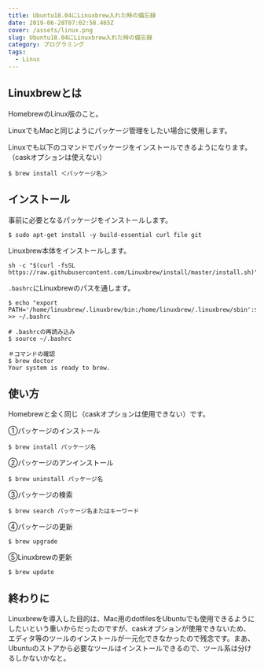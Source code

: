 ```yaml
---
title: Ubuntu18.04にLinuxbrew入れた時の備忘録
date: 2019-06-28T07:02:58.465Z
cover: /assets/linux.png
slug: Ubuntu18.04にLinuxbrew入れた時の備忘録
category: プログラミング
tags:
  - Linux
---
```

## Linuxbrewとは

HomebrewのLinux版のこと。

LinuxでもMacと同じようにパッケージ管理をしたい場合に使用します。

Linuxでも以下のコマンドでパッケージをインストールできるようになります。（caskオプションは使えない）

```
$ brew install ＜パッケージ名＞
```



## インストール

事前に必要となるパッケージをインストールします。

```
$ sudo apt-get install -y build-essential curl file git
```



Linuxbrew本体をインストールします。

```
sh -c "$(curl -fsSL https://raw.githubusercontent.com/Linuxbrew/install/master/install.sh)"
```



`.bashrc`にLinuxbrewのパスを通します。

```
$ echo "export PATH='/home/linuxbrew/.linuxbrew/bin:/home/linuxbrew/.linuxbrew/sbin':$PATH" >> ~/.bashrc

# .bashrcの再読み込み
$ source ~/.bashrc

＃コマンドの確認
$ brew doctor
Your system is ready to brew.
```



## 使い方

Homebrewと全く同じ（caskオプションは使用できない）です。



①パッケージのインストール

```
$ brew install パッケージ名
```



②パッケージのアンインストール

```
$ brew uninstall パッケージ名
```



③パッケージの検索

```
$ brew search パッケージ名またはキーワード
```



④パッケージの更新

```
$ brew upgrade
```



⑤Linuxbrewの更新

```
$ brew update
```



## 終わりに

Linuxbrewを導入した目的は、Mac用のdotfilesをUbuntuでも使用できるようにしたいという重いからだったのですが、caskオプションが使用できないため、エディタ等のツールのインストールが一元化できなかったので残念です。まあ、Ubuntuのストアから必要なツールはインストールできるので、ツール系は分けるしかないかなと。
